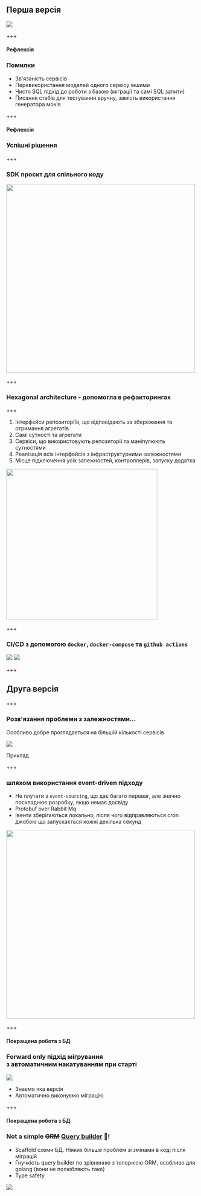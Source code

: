 ## Перша версія

<img src="/slides/06-implementation/v1.jpg">

+++

#### Рефлексія <!-- .element: class="grey" -->

### Помилки <!-- .element: class="red" -->

- Зв'язаність сервісів
- Перевикористання моделей одного сервісу іншими
- Чисто SQL підхід до роботи з базою (міграції та самі SQL запити)
- Писання стабів для тестування вручну, замість використання генератора моків

+++

#### Рефлексія <!-- .element: class="grey" -->

### Успішні рішення <!-- .element: class="green" -->

+++

### SDK проєкт для спільного коду

<img height="500px" src="/slides/06-implementation/service_sdk.jpg">

+++

### Hexagonal architecture - допомогла в рефакторингах

+++
<!-- .slide: class="aside" -->

1. Інтерфейси репозиторіїв, що відповідають за збереження та отримання агрегатів
2. Самі сутності та агрегати
3. Сервіси, що використовують репозиторії та маніпулюють сутностями
4. Реалізація всіх інтерфейсів з інфраструктурними залежностями
5. Місце підключення усіх залежностей, контроллерів, запуску додатка

<img height="400px" src="/slides/06-implementation/hexagonal_architecture.jpg">

+++

### CI/CD з допомогою `docker`, `docker-compose` та `github actions`

<img src="/slides/06-implementation/github_actions.jpg">
<img src="/slides/06-implementation/releases.jpg">

+++

## Друга версія

+++

### Розв'язання проблеми з залежностями... <!-- .element: class="green" -->

Особливо добре проглядається на більшій кількості сервісів

<img src="/slides/06-implementation/dependency_hell.jpg">

Приклад

+++

### шляхом використання event-driven підходу <!-- .element: class="green" -->

<div class="aside">

- Не плутати з `event-sourcing`, що дає багато переваг, але значно поскладнює розробку, якщо немає досвіду
- Protobuf over Rabbit Mq
- Івенти зберігаються локально, після чого відправляються cron джобою що запускається кожні декілька секунд

<img src="/slides/06-implementation/v2.jpg" width="500px">

</div>

+++

#### Покращена робота з БД <!-- .element: class="green" -->
### Forward only підхід мігрування </br> з автоматичним накатуванням при старті

<img src="/slides/06-implementation/migrations.jpg">

- Знаємо яка версія
- Автоматично виконуємо міграцію

+++

#### Покращена робота з БД <!-- .element: class="green" -->
### Not a simple ~~ORM~~ [__Query builder__](https://github.com/volatiletech/sqlboiler) 🤩!

<div class="aside">

- Scaffold схеми БД. Ніяких більше проблем зі змінами в коді після міграцій
- Гнучкість query builder по зрівнянню з топорнісю ORM, особливо для golang (вони не полюбляють таке)
- Type safety

<img src="/slides/06-implementation/query_builder.jpg">

</div>

